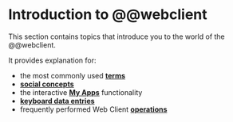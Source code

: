 # Introduction to @@webclient

This section contains topics that introduce you to the world of the @@webclient. 

It provides explanation for:

- the most commonly used **[terms](terms.md)**
- **[social concepts](./social/index.md)**
- the interactive **[My Apps](./my-apps/index.md)** functionality
- **[keyboard data entries](./keyboard-data-entry/index.md)**
- frequently performed Web Client **[operations](./how-to/index.md)**
